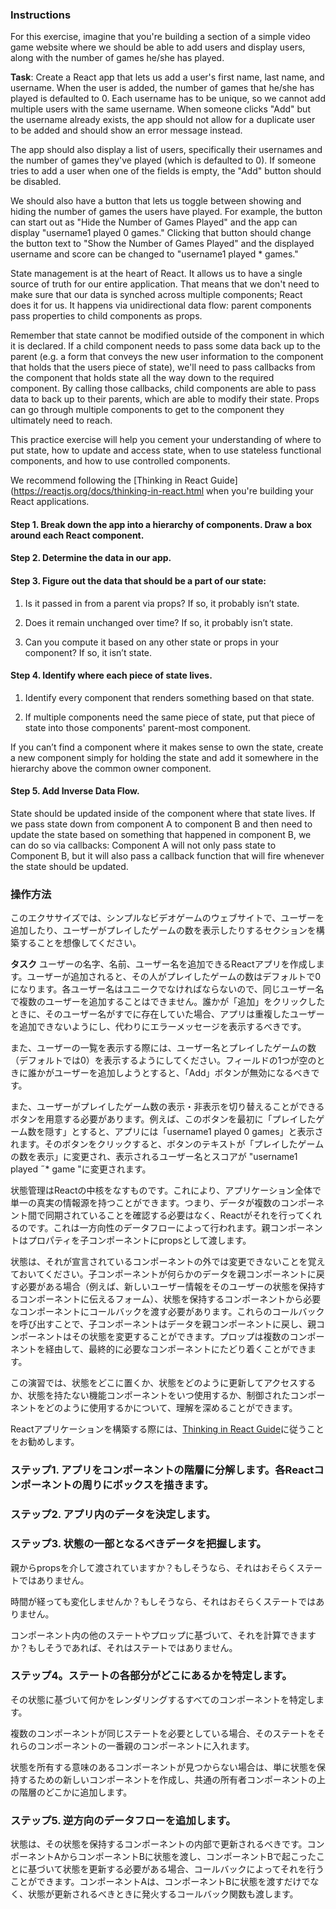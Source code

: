 ### Instructions

For this exercise, imagine that you're building a section of a simple video game
website where we should be able to add users and display users, along with the
number of games he/she has played.

**Task**: Create a React app that lets us add a user's first name, last name, and
username. When the user is added, the number of games that he/she has played is
defaulted to 0. Each username has to be unique, so we cannot add multiple users
with the same username. When someone clicks "Add" but the username already
exists, the app should not allow for a duplicate user to be added and should
show an error message instead.

The app should also display a list of users, specifically their usernames
and the number of games they've played (which is defaulted to 0). If someone
tries to add a user when one of the fields is empty, the "Add" button should
be disabled.

We should also have a button that lets us toggle between showing and hiding
the number of games the users have played. For example, the button can start
out as "Hide the Number of Games Played" and the app can display "username1
played 0 games." Clicking that button should change the button text to
"Show the Number of Games Played" and the displayed username and score can be
changed to "username1 played \* games."

State management is at the heart of React. It allows us to have a single source
of truth for our entire application. That means that we don't need to make sure
that our data is synched across multiple components; React does it for us. It
happens via unidirectional data flow: parent components pass properties to
child components as props.

Remember that state cannot be modified outside of the component in which it is
declared. If a child component needs to pass some data back up to the parent (e.g. a
form that conveys the new user information to the component that holds that the
users piece of state), we'll need to pass callbacks from the component that holds
state all the way down to the required component. By calling those callbacks, child
components are able to pass data to back up to their parents, which are able to
modify their state. Props can go through multiple components to get to the
component they ultimately need to reach.

This practice exercise will help you cement your understanding of where to put
state, how to update and access state, when to use stateless functional
components, and how to use controlled components.

We recommend following the [Thinking in React Guide](https://reactjs.org/docs/thinking-in-react.html when you're building your
React applications.

#### Step 1. Break down the app into a hierarchy of components. Draw a box around each React component.

#### Step 2. Determine the data in our app.

#### Step 3. Figure out the data that should be a part of our state:

1.  Is it passed in from a parent via props? If so, it probably isn’t state.

2.  Does it remain unchanged over time? If so, it probably isn’t state.

3.  Can you compute it based on any other state or props in your component?
    If so, it isn’t state.

#### Step 4. Identify where each piece of state lives.

1.  Identify every component that renders something based on that state.

2.  If multiple components need the same piece of state, put that piece of state into those components' parent-most component.

If you can’t find a component where it makes sense to own the state, create
a new component simply for holding the state and add it somewhere in the
hierarchy above the common owner component.

#### Step 5. Add Inverse Data Flow.

State should be updated inside of the component where that state lives.
If we pass state down from component A to component B and then need to update
the state based on something that happened in component B, we can do so via
callbacks: Component A will not only pass state to Component B, but it will
also pass a callback function that will fire whenever the state should be updated.


### 操作方法
このエクササイズでは、シンプルなビデオゲームのウェブサイトで、ユーザーを追加したり、ユーザーがプレイしたゲームの数を表示したりするセクションを構築することを想像してください。

**タスク** ユーザーの名字、名前、ユーザー名を追加できるReactアプリを作成します。ユーザーが追加されると、その人がプレイしたゲームの数はデフォルトで0になります。各ユーザー名はユニークでなければならないので、同じユーザー名で複数のユーザーを追加することはできません。誰かが「追加」をクリックしたときに、そのユーザー名がすでに存在していた場合、アプリは重複したユーザーを追加できないようにし、代わりにエラーメッセージを表示するべきです。

また、ユーザーの一覧を表示する際には、ユーザー名とプレイしたゲームの数（デフォルトでは0）を表示するようにしてください。フィールドの1つが空のときに誰かがユーザーを追加しようとすると、「Add」ボタンが無効になるべきです。

また、ユーザーがプレイしたゲーム数の表示・非表示を切り替えることができるボタンを用意する必要があります。例えば、このボタンを最初に「プレイしたゲーム数を隠す」とすると、アプリには「username1 played 0 games」と表示されます。そのボタンをクリックすると、ボタンのテキストが「プレイしたゲームの数を表示」に変更され、表示されるユーザー名とスコアが "username1 played ˶* game "に変更されます。

状態管理はReactの中核をなすものです。これにより、アプリケーション全体で単一の真実の情報源を持つことができます。つまり、データが複数のコンポーネント間で同期されていることを確認する必要はなく、Reactがそれを行ってくれるのです。これは一方向性のデータフローによって行われます。親コンポーネントはプロパティを子コンポーネントにpropsとして渡します。

状態は、それが宣言されているコンポーネントの外では変更できないことを覚えておいてください。子コンポーネントが何らかのデータを親コンポーネントに戻す必要がある場合（例えば、新しいユーザー情報をそのユーザーの状態を保持するコンポーネントに伝えるフォーム）、状態を保持するコンポーネントから必要なコンポーネントにコールバックを渡す必要があります。これらのコールバックを呼び出すことで、子コンポーネントはデータを親コンポーネントに戻し、親コンポーネントはその状態を変更することができます。プロップは複数のコンポーネントを経由して、最終的に必要なコンポーネントにたどり着くことができます。

この演習では、状態をどこに置くか、状態をどのように更新してアクセスするか、状態を持たない機能コンポーネントをいつ使用するか、制御されたコンポーネントをどのように使用するかについて、理解を深めることができます。

Reactアプリケーションを構築する際には、[Thinking in React Guide](https://reactjs.org/docs/thinking-in-react.html)に従うことをお勧めします。

### ステップ1. アプリをコンポーネントの階層に分解します。各Reactコンポーネントの周りにボックスを描きます。
### ステップ2. アプリ内のデータを決定します。
### ステップ3. 状態の一部となるべきデータを把握します。
親からpropsを介して渡されていますか？もしそうなら、それはおそらくステートではありません。

時間が経っても変化しませんか？もしそうなら、それはおそらくステートではありません。

コンポーネント内の他のステートやプロップに基づいて、それを計算できますか？もしそうであれば、それはステートではありません。

### ステップ4。ステートの各部分がどこにあるかを特定します。
その状態に基づいて何かをレンダリングするすべてのコンポーネントを特定します。

複数のコンポーネントが同じステートを必要としている場合、そのステートをそれらのコンポーネントの一番親のコンポーネントに入れます。

状態を所有する意味のあるコンポーネントが見つからない場合は、単に状態を保持するための新しいコンポーネントを作成し、共通の所有者コンポーネントの上の階層のどこかに追加します。

### ステップ5. 逆方向のデータフローを追加します。
状態は、その状態を保持するコンポーネントの内部で更新されるべきです。コンポーネントAからコンポーネントBに状態を渡し、コンポーネントBで起こったことに基づいて状態を更新する必要がある場合、コールバックによってそれを行うことができます。コンポーネントAは、コンポーネントBに状態を渡すだけでなく、状態が更新されるべきときに発火するコールバック関数も渡します。
